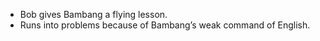 - Bob gives Bambang a flying lesson. 
- Runs into problems because of Bambang’s weak command of English.